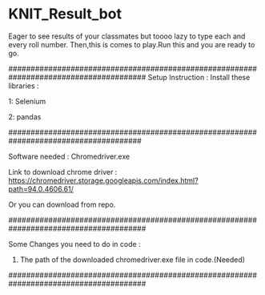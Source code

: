 # KNIT_Result_bot
Eager to see results of your classmates but toooo lazy to type each and every roll number. Then,this is comes to play.Run this and you are ready to go. 

#######################################################################################
Setup Instruction :
Install these libraries :

1: Selenium

2: pandas


######################################################################################


Software needed :
Chromedriver.exe 

Link to download chrome driver : https://chromedriver.storage.googleapis.com/index.html?path=94.0.4606.61/

Or you can download from repo.


#######################################################################################


Some Changes you need to do in code :
1. The path of the downloaded chromedriver.exe file in code.(Needed)


#######################################################################################



